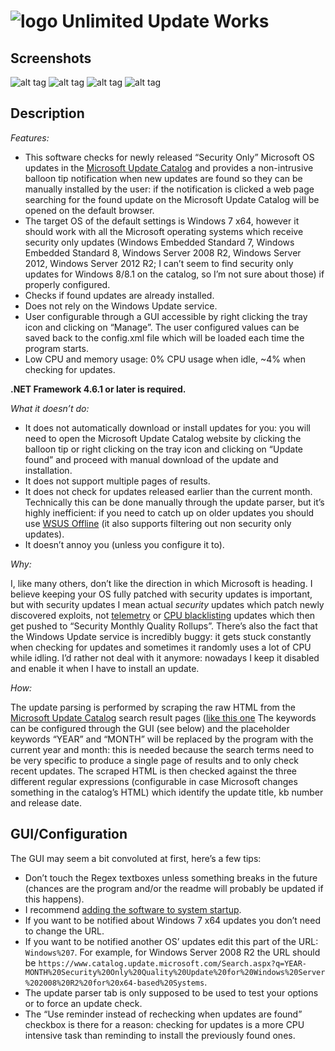 # ![logo](https://i.imgur.com/toQ8KFs.png) Unlimited Update Works



## Screenshots

![alt tag](https://i.imgur.com/47fju37.png)
![alt tag](https://i.imgur.com/thlDgNb.png)
![alt tag](https://i.imgur.com/z6tw0qc.png) ![alt tag](https://i.imgur.com/Tk7ku1U.png)


## Description
*Features:*
* This software checks for newly released “Security Only” Microsoft OS updates in the [Microsoft Update Catalog](https://www.catalog.update.microsoft.com/Home.aspx) and provides a non-intrusive balloon tip notification when new updates are found so they can be manually installed by the user: if the notification is clicked a web page searching for the found update on the Microsoft Update Catalog will be opened on the default browser. 
* The target OS of the default settings is Windows 7 x64, however it should work with all the Microsoft operating systems which receive security only updates (Windows Embedded Standard 7, Windows Embedded Standard 8, Windows Server 2008 R2, Windows Server 2012, Windows Server 2012 R2; I can’t seem to find security only updates for Windows 8/8.1 on the catalog, so I’m not sure about those) if properly configured.
* Checks if found updates are already installed.
* Does not rely on the Windows Update service.
* User configurable through a GUI accessible by right clicking the tray icon and clicking on “Manage”. The user configured values can be saved back to the config.xml file which will be loaded each time the program starts.
* Low CPU and memory usage: 0% CPU usage when idle, ~4% when checking for updates.

**.NET Framework 4.6.1 or later is required.**

*What it doesn’t do:*
* It does not automatically download or install updates for you: you will need to open the Microsoft Update Catalog website by clicking the balloon tip or right clicking on the tray icon and clicking on “Update found” and proceed with manual download of the update and installation.
* It does not support multiple pages of results.
* It does not check for updates released earlier than the current month. Technically this can be done manually through the update parser, but it’s highly inefficient: if you need to catch up on older updates you should use [WSUS Offline](http://download.wsusoffline.net/) (it also supports filtering out non security only updates).
* It doesn’t annoy you (unless you configure it to).

*Why:*

I, like many others, don’t like the direction in which Microsoft is heading. I believe keeping your OS fully patched with security updates is important, but with security updates I mean actual *security* updates which patch newly discovered exploits, not [telemetry](https://winaero.com/blog/telemetry-and-data-collection-are-coming-to-windows-7-and-windows-8-too/)  or [CPU blacklisting](https://arstechnica.com/information-technology/2017/04/new-processors-are-now-blocked-from-receiving-updates-on-old-windows/) updates which then get pushed to “Security Monthly Quality Rollups”.
There’s also the fact that the Windows Update service is incredibly buggy: it gets stuck constantly when checking for updates and sometimes it randomly uses a lot of CPU while idling. I’d rather not deal with it anymore: nowadays I keep it disabled and enable it when I have to install an update.

*How:*

The update parsing is performed by scraping the raw HTML from the [Microsoft Update Catalog](https://www.catalog.update.microsoft.com/Home.aspx) search result pages ([like this one](https://www.catalog.update.microsoft.com/Search.aspx?q=2018-02%20Security%20Only%20Quality%20Update%20for%20Windows%207%20for%20x64-based%20Systems)
The keywords can be configured through the GUI (see below) and the placeholder keywords “YEAR” and “MONTH” will be replaced by the program with the current year and month: this is needed because the search terms need to be very specific to produce a single page of results and to only check recent updates.
The scraped HTML is then checked against the three different regular expressions (configurable in case Microsoft changes something in the catalog’s HTML) which identify the update title, kb number and release date.


## GUI/Configuration
The GUI may seem a bit convoluted at first, here’s a few tips:
* Don’t touch the Regex textboxes unless something breaks in the future (chances are the program and/or the readme will probably be updated if this happens).
* I recommend [adding the software to system startup](https://www.howtogeek.com/208224/how-to-add-programs-files-and-folders-to-system-startup-in-windows-8.1/).
* If you want to be notified about Windows 7 x64 updates you don’t need to change the URL.
* If you want to be notified another OS’ updates edit this part of the URL: `Windows%207`. For example, for Windows Server 2008 R2 the URL should be `https://www.catalog.update.microsoft.com/Search.aspx?q=YEAR-MONTH%20Security%20Only%20Quality%20Update%20for%20Windows%20Server%202008%20R2%20for%20x64-based%20Systems`.
* The update parser tab is only supposed to be used to test your options or to force an update check.
* The “Use reminder instead of rechecking when updates are found” checkbox is there for a reason: checking for updates is a more CPU intensive task than reminding to install the previously found ones.
